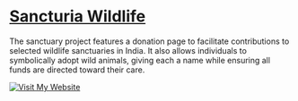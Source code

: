 # [Sancturia Wildlife](https://srivas-saksham.github.io/SancturiaWildlife)

The sanctuary project features a donation page to facilitate contributions to selected wildlife sanctuaries in India. It also allows individuals to symbolically adopt wild animals, giving each a name while ensuring all funds are directed toward their care.

[![Visit My Website]( https://img.shields.io/badge/Visit%20the%20Website-8A2BE2)](https://srivas-saksham.github.io/SancturiaWildlife)
